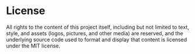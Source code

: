 # License
All rights to the content of this project itself, including but not limited to text, style, and assets (logos, pictures, and other media) are reserved, and the underlying source code used to format and display that content is licensed under the MIT license.
